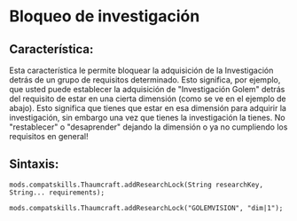 # Bloqueo de investigación

## Característica:

Esta característica le permite bloquear la adquisición de la Investigación detrás de un grupo de requisitos determinado. Esto significa, por ejemplo, que usted puede establecer la adquisición de "Investigación Golem" detrás del requisito de estar en una cierta dimensión (como se ve en el ejemplo de abajo). Esto significa que tienes que estar en esa dimensión para adquirir la investigación, sin embargo una vez que tienes la investigación la tienes. No "restablecer" o "desaprender" dejando la dimensión o ya no cumpliendo los requisitos en general!

## Sintaxis:

    mods.compatskills.Thaumcraft.addResearchLock(String researchKey, String... requirements);
    
    mods.compatskills.Thaumcraft.addResearchLock("GOLEMVISION", "dim|1");